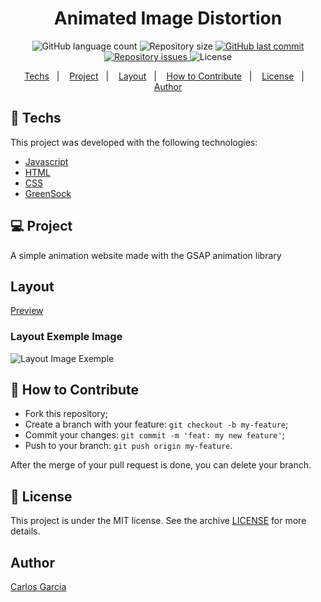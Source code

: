 <h1 align="center">
   Animated Image Distortion
</h1>
<p align="center">
  <img alt="GitHub language count" src="https://img.shields.io/github/languages/count/codepro-ao/animated-image-distortion">

  <img alt="Repository size" src="https://img.shields.io/github/repo-size/codepro-ao/animated-image-distortion">
  
  <a href="https://github.com/codepro-ao/animated-image-distortion/commits/master">
    <img alt="GitHub last commit" src="https://img.shields.io/github/last-commit/codepro-ao/animated-image-distortion">
  </a>

  <a href="https://github.com/codepro-ao/animated-image-distortion/issues">
    <img alt="Repository issues" src="https://img.shields.io/github/issues/codepro-ao/animated-image-distortion">
  </a>

  <img alt="License" src="https://img.shields.io/badge/license-MIT-brightgreen">
</p>

<p align="center">
  <a href="#rocket-techs">Techs</a>&nbsp;&nbsp;&nbsp;|&nbsp;&nbsp;&nbsp;
  <a href="#-project">Project</a>&nbsp;&nbsp;&nbsp;|&nbsp;&nbsp;&nbsp;
  <a href="#-game">Layout</a>&nbsp;&nbsp;&nbsp;|&nbsp;&nbsp;&nbsp;
  <a href="#-how-to-contribute">How to Contribute</a>&nbsp;&nbsp;&nbsp;|&nbsp;&nbsp;&nbsp;
  <a href="#memo-license">License</a>&nbsp;&nbsp;&nbsp;|&nbsp;&nbsp;&nbsp;
  <a href="#-author">Author</a>
</p>

## :rocket: Techs

This project was developed with the following technologies:

- [Javascript](https://www.w3schools.com/js/)
- [HTML](https://www.w3schools.com/html/)
- [CSS](https://https://www.w3schools.com/css/)
- [GreenSock](https://greensock.com/)

## 💻 Project

A simple animation website made with the GSAP animation library

## Layout

[Preview](http://animated-distortion.netlify.com/)

### Layout Exemple Image

![Layout Image Exemple](Layout.gif)

## 🤔 How to Contribute

- Fork this repository;
- Create a branch with your feature: `git checkout -b my-feature`;
- Commit your changes: `git commit -m 'feat: my new feature'`;
- Push to your branch: `git push origin my-feature`.

After the merge of your pull request is done, you can delete your branch.

## :memo: License

This project is under the MIT license. See the archive [LICENSE](LICENSE.md) for more details.

## Author

[Carlos Garcia](https://github.com/CarlCr)
